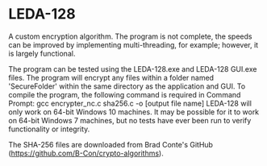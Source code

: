 # LEDA-128
A custom encryption algorithm. The program is not complete, the speeds can be improved by implementing multi-threading, for example; however, it is largely functional. 

The program can be tested using the LEDA-128.exe and LEDA-128 GUI.exe files. The program will encrypt any files within a folder named 'SecureFolder' within the same directory as the application and GUI.
To compile the program, the following command is required in Command Prompt:
   gcc encrypter_nc.c sha256.c -o [output file name]
LEDA-128 will only work on 64-bit Windows 10 machines. It may be possible for it to work on 64-bit Windows 7 machines, but no tests have ever been run to verify functionality or integrity.

The SHA-256 files are downloaded from Brad Conte's GitHub (https://github.com/B-Con/crypto-algorithms). 
